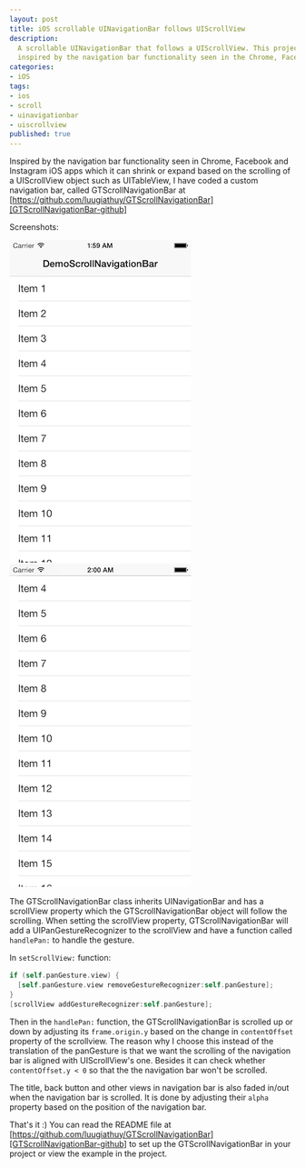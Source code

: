 ```yaml
---
layout: post
title: iOS scrollable UINavigationBar follows UIScrollView
description:
  A scrollable UINavigationBar that follows a UIScrollView. This project was 
  inspired by the navigation bar functionality seen in the Chrome, Facebook and Instagram iOS apps.
categories:
- iOS
tags:
- ios
- scroll
- uinavigationbar
- uiscrollview
published: true
---
```


Inspired by the navigation bar functionality seen in Chrome, Facebook and Instagram iOS apps which it can shrink or expand based on the scrolling of a UIScrollView object such as UITableView, I have coded a custom navigation bar, called GTScrollNavigationBar at [https://github.com/luugiathuy/GTScrollNavigationBar][GTScrollNavigationBar-github]

Screenshots:

![GTScrollNavigationBar Screenshot 1](/images/GTScrollNavigationBar1.png)
![GTScrollNavigationBar Screenshot 2](/images/GTScrollNavigationBar2.png)

The GTScrollNavigationBar class inherits UINavigationBar and has a scrollView property which the GTScrollNavigationBar object will follow the scrolling. When setting the scrollView property, GTScrollNavigationBar will add a UIPanGestureRecognizer to the scrollView and have a function called `handlePan:` to handle the gesture.

In `setScrollView:` function:

```objective-c
if (self.panGesture.view) {
  [self.panGesture.view removeGestureRecognizer:self.panGesture];
}
[scrollView addGestureRecognizer:self.panGesture];
```

Then in the `handlePan:` function, the GTScrollNavigationBar is scrolled up or down by adjusting its `frame.origin.y` based on the change in `contentOffset` property of the scrollview. The reason why I choose this instead of the translation of the panGesture is that we want the scrolling of the navigation bar is aligned with UIScrollView's one. Besides it can check whether `contentOffset.y < 0` so that the the navigation bar won't be scrolled.

The title, back button and other views in navigation bar is also faded in/out when the navigation bar is scrolled. It is done by adjusting their `alpha` property based on the position of the navigation bar.

That's it :) You can read the README file at [https://github.com/luugiathuy/GTScrollNavigationBar][GTScrollNavigationBar-github] to set up the GTScrollNavigationBar in your project or view the example in the project.

[GTScrollNavigationBar-github]: https://github.com/luugiathuy/GTScrollNavigationBar
